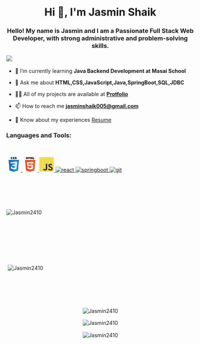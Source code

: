 <h1 align="center">Hi 👋, I'm Jasmin Shaik</h1>

<h3 align="center">Hello! My name is Jasmin and I am a Passionate Full Stack Web Developer, with strong administrative and problem-solving skills.</h3>

<div margin="auto" hight="300px" border="1px" solid "green"><img src="https://cdn.dribbble.com/users/4055494/screenshots/15215756/media/d2b66c4ca0192aa26d103448b3d1518b.gif" width=400/></div>



- 🌱 I’m currently learning **Java Backend Development at Masai School**
- 💬 Ask me about  **HTML,CSS,JavaScript,Java,SpringBoot,SQL,JDBC**
- 👨‍💻 All of my projects are available at  **<a href="https://Jasmin2410.github.io/">Protfolio</a>**

- 📫 How to reach me **jasminshaik005@gmail.com**
- 📄 Know about my experiences <a href="https://drive.google.com/file/d/1UPjs4mElLoNl869vxKXq_YCSisOWX8vk/view?usp=share_link">Resume</a>


<h3 align="left">Languages and Tools:</h3>
<br/>

<p align="left"> <a href="https://www.w3schools.com/css/" target="_blank" rel="noreferrer"> <img  src="https://raw.githubusercontent.com/devicons/devicon/master/icons/css3/css3-original-wordmark.svg" alt="css3" width="40" height="40" margin/> <a href="https://www.w3.org/html/" target="_blank" rel="noreferrer"> <img src="https://raw.githubusercontent.com/devicons/devicon/master/icons/html5/html5-original-wordmark.svg" alt="html5" width="40" height="40" gap="250px"/> </a> <a href="https://developer.mozilla.org/en-US/docs/Web/JavaScript" target="_blank" rel="noreferrer"> <img src="https://raw.githubusercontent.com/devicons/devicon/master/icons/javascript/javascript-original.svg" alt="javascript" width="40" height="40" gap="250px"/> </a> <a href="https://reactjs.org/" target="_blank" rel="noreferrer"> <img src="https://tse4.mm.bing.net/th?id=OIP.i41rp67jWgPhhHbxC617lgAAAA&pid=Api&P=0" alt="react" width="40" height="40" gap="250px"/> </a> <a href="https://redux.js.org" target="_blank" rel="noreferrer"> <img src="https://tse1.mm.bing.net/th?id=OIP.Yr6ftuHXFm6cvu7ZEwlnUgHaHa&pid=Api&P=0" alt="springboot" width="40" height="40" gap="250px"/> </a>
 </a> <a href="https://git-scm.com/" target="_blank" rel="noreferrer"> <img src="https://tse3.mm.bing.net/th?id=OIP.-UxRkS1XKkPRaBTG5aGVSAHaHa&pid=Api&P=0" alt="git" width="40" height="40" gap="250px"/> </a>
</p>
<br></br>
<br></br>



<p><img align="center" src="https://github-readme-stats.vercel.app/api/top-langs?username=Jasmin2410&show_icons=true&locale=en&layout=compact" alt="Jasmin2410" /></p>
<br></br>
<br></br>
<br></br>

<p>&nbsp;<img align="center" src="https://github-readme-stats.vercel.app/api?username=Jasmin2410&&theme=algolia" alt="Jasmin2410"/></p>
<br></br>
<br></br>
</a> </p>
<p align="center">
  <img align="center" src="https://github-profile-trophy.vercel.app/?username=Jasmin2410&theme=algolia" alt="Jasmin2410" />
</p>
<p align="center">
  <img align="center" src="https://github-readme-streak-stats.herokuapp.com/?user=Jasmin2410&theme=algolia" alt="Jasmin2410" />
</p>
<p align="center">
  <img align="center" src="https://visitcount.itsvg.in/api?id=Jasmin2410&icon=0&theme=algolia" alt="Jasmin2410" />
</p>

<!-- ()https://visitcount.itsvg.in/api?id=Jasmin2410&icon=0&color=0)](https://visitcount.itsvg.in -->
